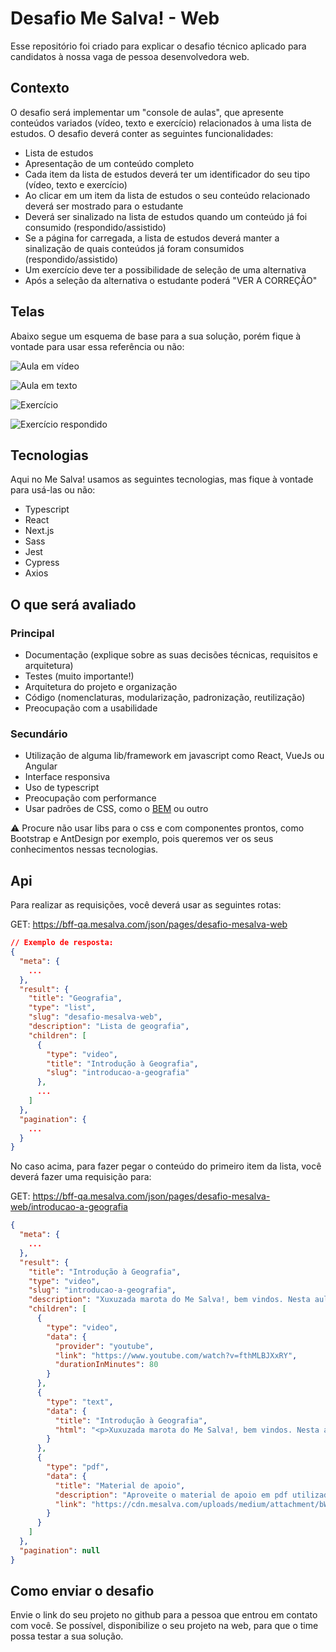 # Desafio Me Salva! - Web

Esse repositório foi criado para explicar o desafio técnico aplicado para candidatos à nossa vaga de pessoa desenvolvedora web.

## Contexto

O desafio será implementar um "console de aulas", que apresente conteúdos variados (vídeo, texto e exercício) relacionados à uma lista de estudos. O desafio deverá conter as seguintes funcionalidades:

- Lista de estudos
- Apresentação de um conteúdo completo
- Cada item da lista de estudos deverá ter um identificador do seu tipo (vídeo, texto e exercício)
- Ao clicar em um item da lista de estudos o seu conteúdo relacionado deverá ser mostrado para o estudante
- Deverá ser sinalizado na lista de estudos quando um conteúdo já foi consumido (respondido/assistido)
- Se a página for carregada, a lista de estudos deverá manter a sinalização de quais conteúdos já foram consumidos (respondido/assistido)
- Um exercício deve ter a possibilidade de seleção de uma alternativa
- Após a seleção da alternativa o estudante poderá "VER A CORREÇÃO"

## Telas

Abaixo segue um esquema de base para a sua solução, porém fique à vontade para usar essa referência ou não:

![Aula em vídeo](https://user-images.githubusercontent.com/29892001/157113207-e5c0b933-3361-4af7-a4c2-44c677e28027.png)

![Aula em texto](https://user-images.githubusercontent.com/29892001/157113226-31d6a6a3-55c1-4862-a447-75a9d5298a25.png)

![Exercício](https://user-images.githubusercontent.com/29892001/157113253-117fa7cd-dc7f-49ca-86f6-2ec7fbc3ddd8.png)

![Exercício respondido](https://user-images.githubusercontent.com/29892001/157113262-abd5df64-c3e8-4bda-8355-fcd5c19ddf73.png)

## Tecnologias

Aqui no Me Salva! usamos as seguintes tecnologias, mas fique à vontade para usá-las ou não:

- Typescript
- React
- Next.js
- Sass
- Jest
- Cypress
- Axios

## O que será avaliado

### Principal

- Documentação (explique sobre as suas decisões técnicas, requisitos e arquitetura)
- Testes (muito importante!)
- Arquitetura do projeto e organização
- Código (nomenclaturas, modularização, padronização, reutilização)
- Preocupação com a usabilidade

### Secundário

- Utilização de alguma lib/framework em javascript como React, VueJs ou Angular
- Interface responsiva
- Uso de typescript
- Preocupação com performance
- Usar padrões de CSS, como o [BEM](https://en.bem.info/) ou outro

:warning: Procure não usar libs para o css e com componentes prontos, como Bootstrap e AntDesign por exemplo, pois queremos ver os seus conhecimentos nessas tecnologias.

## Api

Para realizar as requisições, você deverá usar as seguintes rotas:

GET: <https://bff-qa.mesalva.com/json/pages/desafio-mesalva-web>

```json
// Exemplo de resposta:
{
  "meta": {
    ...
  },
  "result": {
    "title": "Geografia",
    "type": "list",
    "slug": "desafio-mesalva-web",
    "description": "Lista de geografia",
    "children": [
      {
        "type": "video",
        "title": "Introdução à Geografia",
        "slug": "introducao-a-geografia"
      },
      ...
    ]
  },
  "pagination": {
    ...
  }
}

```

No caso acima, para fazer pegar o conteúdo do primeiro item da lista, você deverá fazer uma requisição para:

GET: <https://bff-qa.mesalva.com/json/pages/desafio-mesalva-web/introducao-a-geografia>

```json
{
  "meta": {
    ...
  },
  "result": {
    "title": "Introdução à Geografia",
    "type": "video",
    "slug": "introducao-a-geografia",
    "description": "Xuxuzada marota do Me Salva!, bem vindos. Nesta aula vamos falar dela, da icônica, da maravilinda, da fantasticobulosa... GEOGRAFIA! E de como ela aparece na tua prova do ENEM, também.",
    "children": [
      {
        "type": "video",
        "data": {
          "provider": "youtube",
          "link": "https://www.youtube.com/watch?v=fthMLBJXxRY",
          "durationInMinutes": 80
        }
      },
      {
        "type": "text",
        "data": {
          "title": "Introdução à Geografia",
          "html": "<p>Xuxuzada marota do Me Salva!, bem vindos. Nesta aula vamos falar dela, da icônica, da maravilinda, da fantasticobulosa... GEOGRAFIA! E de como ela aparece na tua prova do ENEM, também.</p><p><strong>Interação: </strong><a href=\"https://ms.mesalva.com/3K9sf9V\" target=\"blank\">https://ms.mesalva.com/3K9sf9V</a></p>"
        }
      },
      {
        "type": "pdf",
        "data": {
          "title": "Material de apoio",
          "description": "Aproveite o material de apoio em pdf utilizado em aula",
          "link": "https://cdn.mesalva.com/uploads/medium/attachment/bWF0ZXJpYWwtaW50cm9kdWNhby1hLWdlb2dyYWZpYTAyMDMyMDIyVDE4NDE%3D.pdf"
        }
      }
    ]
  },
  "pagination": null
}
```

## Como enviar o desafio

Envie o link do seu projeto no github para a pessoa que entrou em contato com você. Se possível, disponibilize o seu projeto na web, para que o time possa testar a sua solução.
